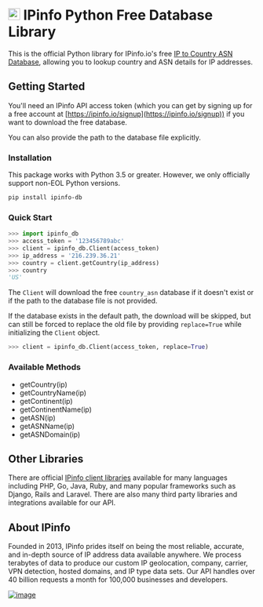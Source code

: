# [<img src="https://ipinfo.io/static/ipinfo-small.svg" alt="IPinfo" width="24"/>](https://ipinfo.io/) IPinfo Python Free Database Library

This is the official Python library for IPinfo.io's free [IP to Country ASN Database](https://ipinfo.io/products/free-ip-database), allowing you to lookup country and ASN details for IP addresses.

## Getting Started

You'll need an IPinfo API access token (which you can get by signing up for a free account at [https://ipinfo.io/signup](https://ipinfo.io/signup)) if you want to download the free database.

You can also provide the path to the database file explicitly.

### Installation

This package works with Python 3.5 or greater. However, we only officially
support non-EOL Python versions.

```bash
pip install ipinfo-db
```

### Quick Start

```python
>>> import ipinfo_db
>>> access_token = '123456789abc'
>>> client = ipinfo_db.Client(access_token)
>>> ip_address = '216.239.36.21'
>>> country = client.getCountry(ip_address)
>>> country
'US'
```
The `Client` will download the free `country_asn` database if it doesn't exist or if the path to the database file is not provided.

If the database exists in the default path, the download will be skipped, but can still be forced to replace the old file by providing `replace=True` while initializing the `Client` object.
```python
>>> client = ipinfo_db.Client(access_token, replace=True)
```

### Available Methods

- getCountry(ip)
- getCountryName(ip)
- getContinent(ip)
- getContinentName(ip)
- getASN(ip)
- getASNName(ip)
- getASNDomain(ip)

## Other Libraries

There are official [IPinfo client libraries](https://ipinfo.io/developers/libraries) available for many languages including PHP, Go, Java, Ruby, and many popular frameworks such as Django, Rails and Laravel. There are also many third party libraries and integrations available for our API.

## About IPinfo

Founded in 2013, IPinfo prides itself on being the most reliable, accurate, and in-depth source of IP address data available anywhere. We process terabytes of data to produce our custom IP geolocation, company, carrier, VPN detection, hosted domains, and IP type data sets. Our API handles over 40 billion requests a month for 100,000 businesses and developers.

[![image](https://avatars3.githubusercontent.com/u/15721521?s=128&u=7bb7dde5c4991335fb234e68a30971944abc6bf3&v=4)](https://ipinfo.io/)
